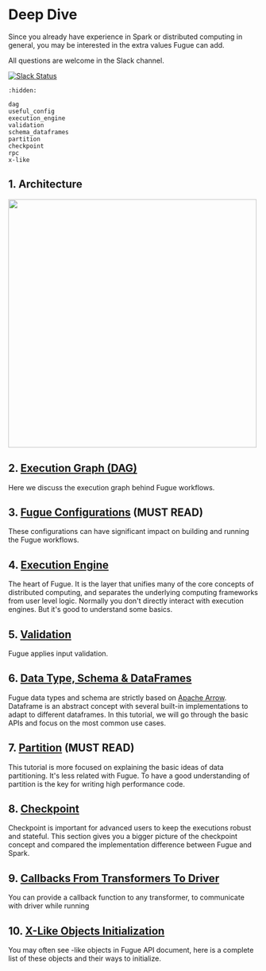# Deep Dive

Since you already have experience in Spark or distributed computing in general, you may be interested in the extra values Fugue can add.

All questions are welcome in the Slack channel.

[![Slack Status](https://img.shields.io/badge/slack-join_chat-white.svg?logo=slack&style=social)](https://join.slack.com/t/fugue-project/shared_invite/zt-jl0pcahu-KdlSOgi~fP50TZWmNxdWYQ)

```{toctree}
:hidden:

dag
useful_config
execution_engine
validation
schema_dataframes
partition
checkpoint
rpc
x-like
```

## 1. Architecture

<img src="../../_images/architecture1.svg" width="500">

## 2. [Execution Graph (DAG)](dag.ipynb)

Here we discuss the execution graph behind Fugue workflows.


## 3. [Fugue Configurations](useful_config.ipynb) (MUST READ)
These configurations can have significant impact on building and running the Fugue workflows.

## 4. [Execution Engine](execution_engine.ipynb)
The heart of Fugue. It is the layer that unifies many of the core concepts of distributed computing, and separates the underlying computing frameworks from user level logic. Normally you don't directly interact with execution engines. But it's good to understand some basics.

## 5. [Validation](validation.ipynb)
Fugue applies input validation.

## 6. [Data Type, Schema & DataFrames](schema_dataframes.ipynb)
Fugue data types and schema are strictly based on [Apache Arrow](https://arrow.apache.org/docs/index.html). Dataframe is an abstract concept with several built-in implementations to adapt to different dataframes. In this tutorial, we will go through the basic APIs and focus on the most common use cases.

## 7. [Partition](partition.ipynb) (MUST READ)
This tutorial is more focused on explaining the basic ideas of data partitioning. It's less related with Fugue. To have a good understanding of partition is the key for writing high performance code.

## 8. [Checkpoint](checkpoint.ipynb)
Checkpoint is important for advanced users to keep the executions robust and stateful. This section gives you a bigger picture of the checkpoint concept and compared the implementation difference between Fugue and Spark.

## 9. [Callbacks From Transformers To Driver](rpc.ipynb)
You can provide a callback function to any transformer, to communicate with driver while running

## 10. [X-Like Objects Initialization](x-like.ipynb)
You may often see -like objects in Fugue API document, here is a complete list of these objects and their ways to initialize.